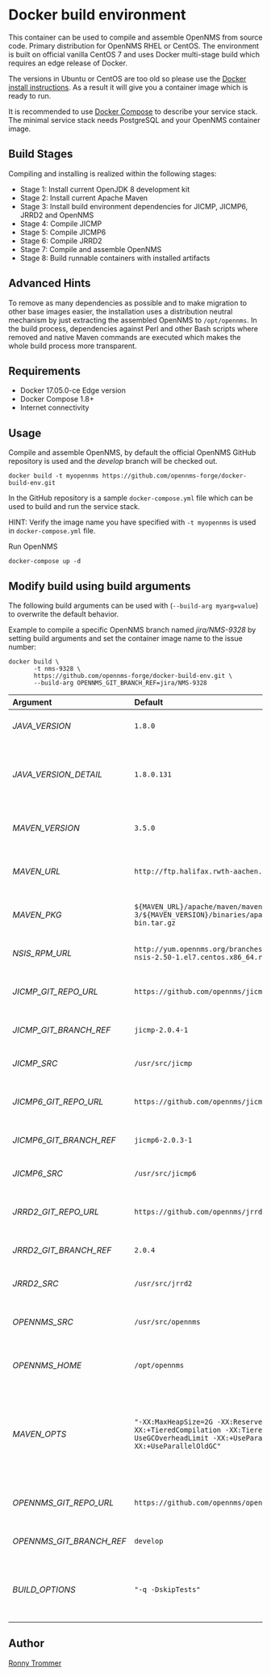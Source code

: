 # Docker build environment

This container can be used to compile and assemble OpenNMS from source code.
Primary distribution for OpenNMS RHEL or CentOS.
The environment is built on official vanilla CentOS 7 and uses Docker multi-stage build which requires an edge release of Docker.

The versions in Ubuntu or CentOS are too old so please use the [Docker install instructions](https://docs.docker.com/engine/installation).
As a result it will give you a container image which is ready to run.

It is recommended to use [Docker Compose](https://docs.docker.com/compose/install/) to describe your service stack.
The minimal service stack needs PostgreSQL and your OpenNMS container image.

## Build Stages

Compiling and installing is realized within the following stages:

* Stage 1: Install current OpenJDK 8 development kit
* Stage 2: Install current Apache Maven
* Stage 3: Install build environment dependencies for JICMP, JICMP6, JRRD2 and OpenNMS
* Stage 4: Compile JICMP
* Stage 5: Compile JICMP6
* Stage 6: Compile JRRD2
* Stage 7: Compile and assemble OpenNMS
* Stage 8: Build runnable containers with installed artifacts

## Advanced Hints

To remove as many dependencies as possible and to make migration to other base images easier, the installation uses a distribution neutral mechanism by just extracting the assembled OpenNMS to `/opt/opennms`.
In the build process, dependencies against Perl and other Bash scripts where removed and native Maven commands are executed which makes the whole build process more transparent.

## Requirements

* Docker 17.05.0-ce Edge version
* Docker Compose 1.8+
* Internet connectivity

## Usage

Compile and assemble OpenNMS, by default the official OpenNMS GitHub repository is used and the _develop_ branch will be checked out.

```
docker build -t myopennms https://github.com/opennms-forge/docker-build-env.git
```

In the GitHub repository is a sample `docker-compose.yml` file which can be used to build and run the service stack.

HINT: Verify the image name you have specified with `-t myopennms` is used in `docker-compose.yml` file.

Run OpenNMS
```
docker-compose up -d
```

## Modify build using build arguments

The following build arguments can be used with (`--build-arg myarg=value`) to overwrite the default behavior.

Example to compile a specific OpenNMS branch named _jira/NMS-9328_ by setting build arguments and set the container image name to the issue number:

```
docker build \
       -t nms-9328 \
       https://github.com/opennms-forge/docker-build-env.git \
       --build-arg OPENNMS_GIT_BRANCH_REF=jira/NMS-9328
```


| Argument                 | Default                              | Description                                                     |
|:-------------------------|:-------------------------------------|:----------------------------------------------------------------|
| _JAVA_VERSION_           | `1.8.0`                              | Major OpenJDK version                                           | 
| _JAVA_VERSION_DETAIL_    | `1.8.0.131`                          | Version number used in OpenJDK RPM package                      |
| _MAVEN_VERSION_          | `3.5.0`                              | Version number for Apache Maven                                 |
| _MAVEN_URL_              | `http://ftp.halifax.rwth-aachen.de`  | Server URL for Apache Maven package                             |
| _MAVEN_PKG_              | `${MAVEN_URL}/apache/maven/maven-3/${MAVEN_VERSION}/binaries/apache-maven-${MAVEN_VERSION}-bin.tar.gz` | Maven binary package URL |
| _NSIS_RPM_URL_           | `http://yum.opennms.org/branches/develop/rhel7/nsis/mingw32-nsis-2.50-1.el7.centos.x86_64.rpm`         | Make NSIS Package URL    |
| _JICMP_GIT_REPO_URL_     | `https://github.com/opennms/jicmp`   | Git repository URL for JICMP                                    |
| _JICMP_GIT_BRANCH_REF_   | `jicmp-2.0.4-1`                      | Tag or branch for JICMP                                         |
| _JICMP_SRC_              | `/usr/src/jicmp`                     | Source directory for JICMP                                      |
| _JICMP6_GIT_REPO_URL_    | `https://github.com/opennms/jicmp6`  | Git repository URL for JICMP6                                   |
| _JICMP6_GIT_BRANCH_REF_  | `jicmp6-2.0.3-1`                     | Tag or branch for JICMP6                                        |
| _JICMP6_SRC_             | `/usr/src/jicmp6`                    | Source directory for JICMP6                                     |
| _JRRD2_GIT_REPO_URL_     | `https://github.com/opennms/jrrd2`   | Git repository URL for JRRD2                                    |
| _JRRD2_GIT_BRANCH_REF_   | `2.0.4`                              | Tag or branch for JRRD2                                         |
| _JRRD2_SRC_              | `/usr/src/jrrd2`                     | Source directory for JRRD2                                      |
| _OPENNMS_SRC_            | `/usr/src/opennms`                   | Source directory for OpenNMS                                    |
| _OPENNMS_HOME_           | `/opt/opennms`                       | Target directory for OpenNMS                                    |
| _MAVEN_OPTS_             | `"-XX:MaxHeapSize=2G -XX:ReservedCodeCacheSize=512m -XX:+TieredCompilation -XX:TieredStopAtLevel=1 -XX:-UseGCOverheadLimit -XX:+UseParallelGC -XX:+UseParallelOldGC"`                                  | Default Maven options to compile and assemble OpenNMS from source                                      |
| _OPENNMS_GIT_REPO_URL_   | `https://github.com/opennms/opennms` | Git repository URL for OpenNMS
| _OPENNMS_GIT_BRANCH_REF_ | `develop`                            | Tag or branch for OpenNMS
| _BUILD_OPTIONS_          | `"-q -DskipTests"`                   | Custom Maven options for compile and assembly                   |

## Author

[Ronny Trommer](mailto:ronny@opennms.org)
